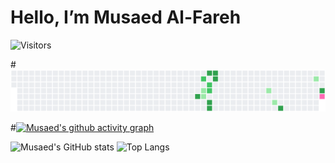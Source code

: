 # Hello, I’m Musaed Al-Fareh

![Visitors](https://visitor-badge.laobi.icu/badge?page_id=MusaedMusaedSadeqMusaedAl-Fareh225739&color=0E75B6&style=flat-square)

#![Contributions](contributions.svg)

#[![Musaed's github activity graph](https://github-readme-activity-graph.vercel.app/graph?username=MusaedMusaedSadeqMusaedAl-Fareh225739&theme=github-compact)](https://github.com/MusaedMusaedSadeqMusaedAl-Fareh225739)

![Musaed's GitHub stats](https://github-readme-stats.vercel.app/api?username=MusaedMusaedSadeqMusaedAl-Fareh225739&show_icons=true&theme=github_dark)
![Top Langs](https://github-readme-stats.vercel.app/api/top-langs/?username=MusaedMusaedSadeqMusaedAl-Fareh225739&layout=compact&theme=github_dark)

